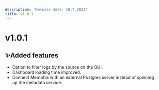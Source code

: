 ```yaml
---
description: 'Release date: 16.4.2023'
title: v1.0.1
---
```


# v1.0.1

<Subtitle></Subtitle>

## :sparkles:Added features

* Option to filter logs by the source on the GUI.
* Dashboard loading time improved.
* Connect Memphis with an external Postgres server instead of spinning up the metadata service.
